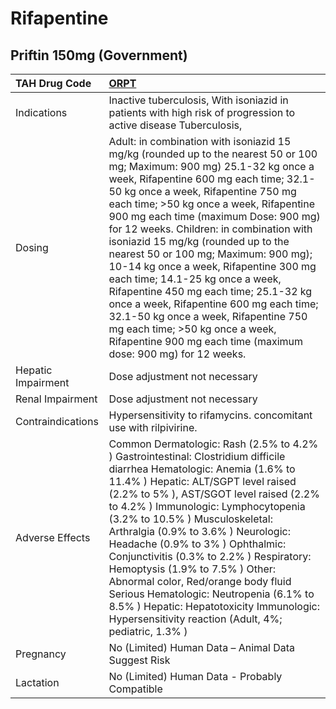 # Rifapentine

## Priftin 150mg (Government)

| TAH Drug Code      | [ORPT](https://www.tahsda.org.tw/drugs/hissearch.php?drug_code=ORPT)                                                                                                                                                                                                                                                                                                                                                                                                                                                                                                                                                                                                                                                              |
|:-------------------|:----------------------------------------------------------------------------------------------------------------------------------------------------------------------------------------------------------------------------------------------------------------------------------------------------------------------------------------------------------------------------------------------------------------------------------------------------------------------------------------------------------------------------------------------------------------------------------------------------------------------------------------------------------------------------------------------------------------------------------|
| Indications        | Inactive tuberculosis, With isoniazid in patients with high risk of progression to active disease Tuberculosis,                                                                                                                                                                                                                                                                                                                                                                                                                                                                                                                                                                                                                   |
| Dosing             | Adult: in combination with isoniazid 15 mg/kg (rounded up to the nearest 50 or 100 mg; Maximum: 900 mg) 25.1-32 kg once a week, Rifapentine 600 mg each time; 32.1-50 kg once a week, Rifapentine 750 mg each time; >50 kg once a week, Rifapentine 900 mg each time (maximum Dose: 900 mg) for 12 weeks. Children: in combination with isoniazid 15 mg/kg (rounded up to the nearest 50 or 100 mg; Maximum: 900 mg); 10-14 kg once a week, Rifapentine 300 mg each time; 14.1-25 kg once a week, Rifapentine 450 mg each time; 25.1-32 kg once a week, Rifapentine 600 mg each time; 32.1-50 kg once a week, Rifapentine 750 mg each time; >50 kg once a week, Rifapentine 900 mg each time (maximum dose: 900 mg) for 12 weeks. |
| Hepatic Impairment | Dose adjustment not necessary                                                                                                                                                                                                                                                                                                                                                                                                                                                                                                                                                                                                                                                                                                     |
| Renal Impairment   | Dose adjustment not necessary                                                                                                                                                                                                                                                                                                                                                                                                                                                                                                                                                                                                                                                                                                     |
| Contraindications  | Hypersensitivity to rifamycins. concomitant use with rilpivirine.                                                                                                                                                                                                                                                                                                                                                                                                                                                                                                                                                                                                                                                                 |
| Adverse Effects    | Common Dermatologic: Rash (2.5% to 4.2% ) Gastrointestinal: Clostridium difficile diarrhea Hematologic: Anemia (1.6% to 11.4% ) Hepatic: ALT/SGPT level raised (2.2% to 5% ), AST/SGOT level raised (2.2% to 4.2% ) Immunologic: Lymphocytopenia (3.2% to 10.5% ) Musculoskeletal: Arthralgia (0.9% to 3.6% ) Neurologic: Headache (0.9% to 3% ) Ophthalmic: Conjunctivitis (0.3% to 2.2% ) Respiratory: Hemoptysis (1.9% to 7.5% ) Other: Abnormal color, Red/orange body fluid Serious Hematologic: Neutropenia (6.1% to 8.5% ) Hepatic: Hepatotoxicity Immunologic: Hypersensitivity reaction (Adult, 4%; pediatric, 1.3% )                                                                                                    |
| Pregnancy          | No (Limited) Human Data – Animal Data Suggest Risk                                                                                                                                                                                                                                                                                                                                                                                                                                                                                                                                                                                                                                                                                |
| Lactation          | No (Limited) Human Data - Probably Compatible                                                                                                                                                                                                                                                                                                                                                                                                                                                                                                                                                                                                                                                                                     |

